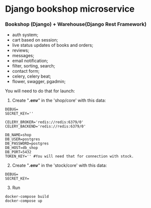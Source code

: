 # Django bookshop microservice

### Bookshop (Django) + Warehouse(Django Rest Framework)  

- auth system;
- cart based on session;
- live status updates of books and orders;
- reviews;
- messages;
- email notification;
- filter, sorting, search;
- contact form;
- celery, celery beat;
- flower, swagger, pgadmin;


You will need to do that for launch:
1) Create "**.env**" in the 'shop/core' with this data:

```
DEBUG=
SECRET_KEY=''

CELERY_BROKER='redis://redis:6379/0'
CELERY_BACKEND='redis://redis:6379/0'

DB_NAME=shop
DB_USER=postgres
DB_PASSWORD=postgres
DB_HOST=db_shop
DB_PORT=5432
TOKEN_KEY='' #You will need that for connection with stock.
```

2) Create "**.env**" in the 'stock/core' with this data:
```
DEBUG=
SECRET_KEY=
```
3) Run  
```
docker-compose build
docker-compose up
```
